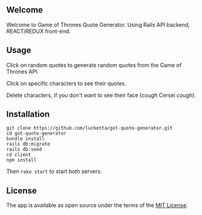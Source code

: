 ## Welcome ##

Welcome to Game of Thrones Quote Generator. Using Rails API backend, REACT/REDUX front-end.

## Usage ##

Click on random quotes to generate random quotes from the Game of Thrones API.

Click on specific characters to see their quotes.

Delete characters, if you don't want to see their face (*cough* Cersei *cough*).

## Installation ##

```shell
git clone https://github.com/lucketta/got-quote-generator.git
cd got-quote-generator
bundle install
rails db:migrate
rails db:seed
cd client
npm install
```

Then `rake start` to start both servers.

## License ##

The app is available as open source under the terms of the [MIT License](https://github.com/lucketta/got-quote-generator/blob/master/LICENSE).

